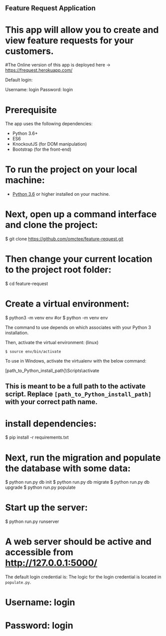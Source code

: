 ## Feature Request Application ##

# This app will allow you to create and view feature requests for your customers. 
#The Online version of this app is deployed here -> https://frequest.herokuapp.com/

Default login:

  Username: login
  Password: login

# Prerequisite

The app uses the following  dependencies:
- Python 3.6+
- ES6
- KnockoutJS (for DOM manipulation)
- Bootstrap (for the front-end)

# To run the project on your local machine:
 - [Python 3.6](https://www.python.org/downloads/) or higher installed on your machine.

# Next, open up a command interface and clone the project:

  $ git clone https://github.com/omctee/feature-request.git


# Then change your current location to the project root folder:

  $ cd feature-request

# Create a virtual environment:

  $ python3 -m venv env
  #or
  $ python -m venv env

The command to use depends on which associates with your Python 3 installation.

Then, activate the virtual environment: (linux)

    $ source env/bin/activate

To use in Windows, activate the virtualenv with the below command:

  [path_to_Python_install_path]\Scripts\activate

## This is meant to be a full path to the activate script. Replace `[path_to_Python_install_path]` with   your correct path name.

# install dependencies:

  $ pip install -r requirements.txt

# Next, run the migration and populate the database with some data:

  $ python run.py db init 
  $ python run.py db migrate 
  $ python run.py db upgrade
  $ python run.py populate

# Start up the server:

  $ python run.py runserver

# A web server should be active and accessible from http://127.0.0.1:5000/  

The default login credential is:
The logic for the login credential is located in ``populate.py``.

# Username: login
# Password: login


